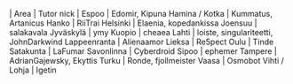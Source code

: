 | Area | Tutor nick |
Espoo | Edomir, Kipuna
Hamina / Kotka | Kummatus, Artanicus
Hanko	| RiiTrai
Helsinki | Elaenia, kopedankissa
Joensuu | salakavala
Jyväskylä | ymy
Kuopio | cheaea
Lahti	| loiste, singulariteetti, JohnDarkwind
Lappeenranta | Alienaamor
Lieksa | Re5pect
Oulu | Tinde
Satakunta | LaFumar
Savonlinna | Cyberdroid
Sipoo | ephemer
Tampere | AdrianGajewsky, Ekyttis
Turku | Ronde, fjollmeister
Vaasa | Osmobot
Vihti / Lohja | Igetin
